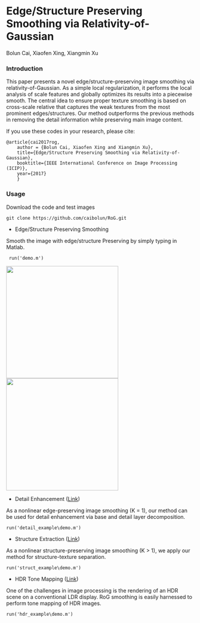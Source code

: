 # Edge/Structure Preserving Smoothing via Relativity-of-Gaussian
Bolun Cai, Xiaofen Xing, Xiangmin Xu
### Introduction
This paper presents a novel edge/structure-preserving image smoothing via relativity-of-Gaussian. As a simple local regularization, it performs the local analysis of scale features and globally optimizes its results into a piecewise smooth. The central idea to ensure proper texture smoothing is based on cross-scale relative that captures the weak textures from the most prominent edges/structures. Our method outperforms the previous methods in removing the detail information while preserving main image content.

If you use these codes in your research, please cite:


	@article{cai2017rog,
		author = {Bolun Cai, Xiaofen Xing and Xiangmin Xu},
		title={Edge/Structure Preserving Smoothing via Relativity-of-Gaussian},
		booktitle={IEEE International Conference on Image Processing (ICIP)},
		year={2017}
		}

### Usage
Download the code and test images
```
git clone https://github.com/caibolun/RoG.git
```

 - Edge/Structure Preserving Smoothing

 Smooth the image with edge/structure Preserving by simply typing in Matlab.
```
 run('demo.m')
```
<img width="300" height="300" src="https://raw.githubusercontent.com/caibolun/RoG/master/input.png"/><img width="300" height="300" src="https://raw.githubusercontent.com/caibolun/RoG/master/rog.png"/>
 - Detail Enhancement ([Link](https://caibolun.github.io/RoG/detail_enhance.html))

 As a nonlinear edge-preserving image smoothing (K = 1), our method can be used for detail enhancement via base and detail layer decomposition.
```
run('detail_example\demo.m')
```
- Structure Extraction ([Link](https://caibolun.github.io/RoG/structure.html))

As a nonlinear structure-preserving image smoothing (K > 1), we apply our method for structure-texture separation. 
```
run('struct_example\demo.m')
```
- HDR Tone Mapping ([Link](https://caibolun.github.io/RoG/tone_mapping.html))

One of the challenges in image processing is the rendering of an HDR scene on a conventional LDR display. RoG smoothing is easily harnessed to perform tone mapping of HDR images. 
```
run('hdr_example\demo.m')
```
